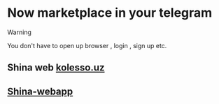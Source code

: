 # Now marketplace in your telegram
> [!WARNING]
> You don't have to open up browser , login , sign up etc. 


## Shina web [kolesso.uz](https://kolesso.uz)


## [Shina-webapp](https://t.me/kolesso_uz_bot)


